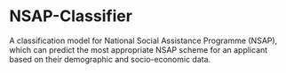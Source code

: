 # NSAP-Classifier
A classification model for National Social Assistance Programme (NSAP), which can predict the most appropriate NSAP scheme for an applicant based on their demographic and socio-economic data.
